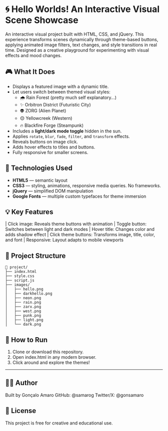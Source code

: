 ###
# 🌀 Hello Worlds! An Interactive Visual Scene Showcase

An interactive visual project built with HTML, CSS, and jQuery. This experience transforms scenes dynamically through theme-based buttons, applying animated image filters, text changes, and style transitions in real time. Designed as a creative playground for experimenting with visual effects and mood changes.

## 🎮 What It Does

- Displays a featured image with a dynamic title.
- Let users switch between themed visual styles:
  - 🌧️ Rain Forest (pretty much self explanatory...)
  - ✨ Orbitron District (Futuristic City)
  - 👽 ZORG (Alien Planet)
  - 🟡 Yellowcreek (Western)
  - 🔥 Blackfire Forge (Steampunk)
- Includes a **light/dark mode toggle** hidden in the sun.
- Applies `rotate`, `blur`, `fade`, `filter`, and `transform` effects.
- Reveals buttons on image click.
- Adds hover effects to titles and buttons.
- Fully responsive for smaller screens.

## 🧪 Technologies Used

- **HTML5** — semantic layout
- **CSS3** — styling, animations, responsive media queries. No frameworks.
- **jQuery** — simplified DOM manipulation
- **Google Fonts** — multiple custom typefaces for theme immersion

## 💡 Key Features

| Click image: Reveals theme buttons with animation
| Toggle button: Switches between light and dark modes
| Hover title: Changes color and adds shadow effect
| Click theme buttons: Transforms image, title, color, and font
| Responsive: Layout adapts to mobile viewports

## 📂 Project Structure

```plaintext
📁 project/
├── index.html
├── style.css
├── script.js
├── images/
│   ├── hello.png
│   ├── darkhello.png
│   ├── neon.png
│   ├── rain.png
│   ├── zarx.png
│   ├── west.png
│   ├── punk.png
│   ├── light.png
│   └── dark.png
```

## 🚀 How to Run
1. Clone or download this repository.
2. Open index.html in any modern browser.
3. Click around and explore the themes!

---

## 👨‍🎨 Author
Built by Gonçalo Amaro
GitHub: @samarog
Twitter/X: @gonsamaro

## 📄 License
This project is free for creative and educational use.
